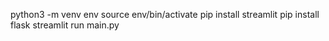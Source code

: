 python3 -m venv env
source env/bin/activate
pip install streamlit
pip install flask
streamlit run main.py
